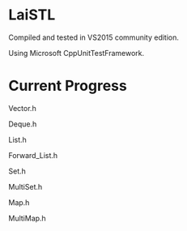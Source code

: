 LaiSTL
=======

Compiled and tested in VS2015 community edition.

Using Microsoft CppUnitTestFramework.


Current Progress
================

Vector.h

Deque.h

List.h

Forward_List.h

Set.h

MultiSet.h

Map.h

MultiMap.h